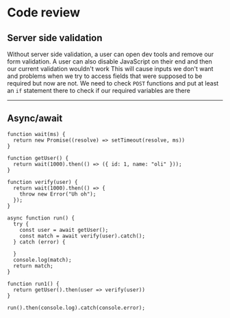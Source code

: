 # Code review

## Server side validation

Without server side validation, a user can open dev tools and remove our form validation.
A user can also disable JavaScript on their end and  then our current validation wouldn't work
This will cause inputs we don't want and problems when we try to access fields that were supposed to be required but now are not.
We need to check `POST` functions and put at least an `if` statement there to check if our required variables are there

---


## Async/await

```
function wait(ms) {
  return new Promise((resolve) => setTimeout(resolve, ms))
}

function getUser() {
  return wait(1000).then(() => ({ id: 1, name: "oli" }));
}

function verify(user) {
  return wait(1000).then(() => {
    throw new Error("Uh oh");
  });
}

async function run() {
  try {
    const user = await getUser();
    const match = await verify(user).catch();
  } catch (error) {

  }
  console.log(match);
  return match;
}

function run1() {
  return getUser().then(user => verify(user))
}

run().then(console.log).catch(console.error);
```
